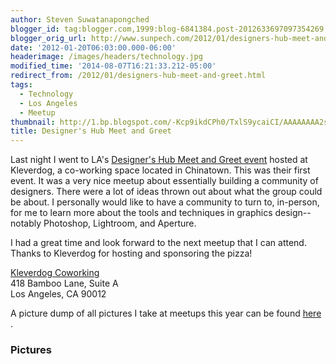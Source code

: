 ```yaml
---
author: Steven Suwatanapongched
blogger_id: tag:blogger.com,1999:blog-6841384.post-2012633697097354269
blogger_orig_url: http://www.sunpech.com/2012/01/designers-hub-meet-and-greet.html
date: '2012-01-20T06:03:00.000-06:00'
headerimage: /images/headers/technology.jpg
modified_time: '2014-08-07T16:21:33.212-05:00'
redirect_from: /2012/01/designers-hub-meet-and-greet.html
tags:
  - Technology
  - Los Angeles
  - Meetup
thumbnail: http://1.bp.blogspot.com/-Kcp9ikdCPh0/TxlS9ycaiCI/AAAAAAAA2sA/HHwSnU_FCbk/s600/2012-01-19+at+19-50-48.jpg
title: Designer's Hub Meet and Greet
---
```



Last night I went to LA's <a href="http://www.meetup.com/Designers-Hub/events/48232482/">Designer's Hub Meet and Greet event</a>
 hosted at Kleverdog, a co-working space located in Chinatown. This was their first event. It was a very nice meetup about essentially building a community of designers. There were a lot of ideas thrown out about what the group could be about. I personally would like to have a community to turn to, in-person, for me to learn more about the tools and techniques in graphics design-- notably Photoshop, Lightroom, and Aperture.

I had a great time and look forward to the next meetup that I can attend. Thanks to Kleverdog for hosting and sponsoring the pizza!

<a href="http://kleverdogcoworking.com/">Kleverdog Coworking</a><br/>
418 Bamboo Lane, Suite A<br />
Los Angeles, CA 90012

A picture dump of all pictures I take at meetups this year can be found <a href="https://picasaweb.google.com/101693597219413173200/2012Meetups">here</a>
.

### Pictures

<a href="http://1.bp.blogspot.com/-Kcp9ikdCPh0/TxlS9ycaiCI/AAAAAAAA2sA/HHwSnU_FCbk/s600/2012-01-19+at+19-50-48.jpg" alt=""><img   border="0"  src="http://1.bp.blogspot.com/-Kcp9ikdCPh0/TxlS9ycaiCI/AAAAAAAA2sA/HHwSnU_FCbk/s320/2012-01-19+at+19-50-48.jpg" alt=""  /></a>

<a href="http://2.bp.blogspot.com/-XXSqiR7kfzo/TxlS-6VqlnI/AAAAAAAA2sI/hFsH7ePzKfo/s600/2012-01-19+at+19-51-09.jpg" alt=""><img   border="0"  src="http://2.bp.blogspot.com/-XXSqiR7kfzo/TxlS-6VqlnI/AAAAAAAA2sI/hFsH7ePzKfo/s320/2012-01-19+at+19-51-09.jpg" alt=""  /></a>

<a href="http://2.bp.blogspot.com/-ChxWbFuOpyY/TxlS_Q2YfqI/AAAAAAAA2sQ/q0CszirAXDE/s600/2012-01-19+at+19-51-33.jpg" alt=""><img   border="0"  src="http://2.bp.blogspot.com/-ChxWbFuOpyY/TxlS_Q2YfqI/AAAAAAAA2sQ/q0CszirAXDE/s320/2012-01-19+at+19-51-33.jpg" alt=""  /></a>

<a href="http://4.bp.blogspot.com/-60XzlvW9lJk/TxlTAFkRVHI/AAAAAAAA2sY/xplVLaDqnv8/s600/2012-01-19+at+19-54-52.jpg" alt=""><img   border="0"  src="http://4.bp.blogspot.com/-60XzlvW9lJk/TxlTAFkRVHI/AAAAAAAA2sY/xplVLaDqnv8/s320/2012-01-19+at+19-54-52.jpg" alt=""  /></a>

<a href="http://1.bp.blogspot.com/-TZpEgZ80N-w/TxlTCKvPoeI/AAAAAAAA2sw/r2aupuwYFkw/s600/2012-01-19+at+20-11-07.jpg" alt=""><img   border="0"  src="http://1.bp.blogspot.com/-TZpEgZ80N-w/TxlTCKvPoeI/AAAAAAAA2sw/r2aupuwYFkw/s320/2012-01-19+at+20-11-07.jpg" alt=""  /></a>

<a href="http://3.bp.blogspot.com/-ZwkYBW8Ozgk/TxlTCh97BoI/AAAAAAAA2s4/0ELJ1sR-al0/s600/2012-01-19+at+20-12-15.jpg" alt=""><img   border="0"  src="http://3.bp.blogspot.com/-ZwkYBW8Ozgk/TxlTCh97BoI/AAAAAAAA2s4/0ELJ1sR-al0/s320/2012-01-19+at+20-12-15.jpg" alt=""  /></a>

<a href="http://3.bp.blogspot.com/-iVEh7wr2oUk/TxlTFJ94d9I/AAAAAAAA2tY/o-pYRBV0EkM/s600/2012-01-19+at+20-23-59.jpg" alt=""><img   border="0"  src="http://3.bp.blogspot.com/-iVEh7wr2oUk/TxlTFJ94d9I/AAAAAAAA2tY/o-pYRBV0EkM/s320/2012-01-19+at+20-23-59.jpg" alt=""  /></a>

<a href="http://4.bp.blogspot.com/-jlMLnwnymOw/TxlTFu5EVOI/AAAAAAAA2tg/SbsI_7uWAkI/s600/2012-01-19+at+20-31-36.jpg" alt=""><img   border="0"  src="http://4.bp.blogspot.com/-jlMLnwnymOw/TxlTFu5EVOI/AAAAAAAA2tg/SbsI_7uWAkI/s320/2012-01-19+at+20-31-36.jpg" alt=""  /></a>

<a href="http://3.bp.blogspot.com/-_kHCRYlk88Q/TxlTGRu_1AI/AAAAAAAA2to/8E_WnXLj-iQ/s600/2012-01-19+at+20-37-45.jpg" alt=""><img   border="0"  src="http://3.bp.blogspot.com/-_kHCRYlk88Q/TxlTGRu_1AI/AAAAAAAA2to/8E_WnXLj-iQ/s320/2012-01-19+at+20-37-45.jpg" alt=""  /></a>

<a href="http://3.bp.blogspot.com/-rxqd6Bz0wS0/TxlTG70IsNI/AAAAAAAA2tw/IPXJy7c67fc/s600/2012-01-19+at+20-52-43.jpg" alt=""><img   border="0"  src="http://3.bp.blogspot.com/-rxqd6Bz0wS0/TxlTG70IsNI/AAAAAAAA2tw/IPXJy7c67fc/s320/2012-01-19+at+20-52-43.jpg" alt=""  /></a>

<a href="http://3.bp.blogspot.com/-oIz8Cn3ncUg/TxlTIWWFIdI/AAAAAAAA2uA/XpN1QQQFO60/s600/2012-01-19+at+20-56-13.jpg" alt=""><img   border="0"  src="http://3.bp.blogspot.com/-oIz8Cn3ncUg/TxlTIWWFIdI/AAAAAAAA2uA/XpN1QQQFO60/s320/2012-01-19+at+20-56-13.jpg" alt=""  /></a>

<a href="http://4.bp.blogspot.com/-v8_1cdleiPQ/TxlTJ_DjDwI/AAAAAAAA2uQ/HwffxOo_WtM/s600/2012-01-19+at+21-09-35.jpg" alt=""><img   border="0"  src="http://4.bp.blogspot.com/-v8_1cdleiPQ/TxlTJ_DjDwI/AAAAAAAA2uQ/HwffxOo_WtM/s320/2012-01-19+at+21-09-35.jpg" alt=""  /></a>

<a href="http://3.bp.blogspot.com/-8AtQalIs-bM/TxlTKsF7vZI/AAAAAAAA2uY/75RKcffVjmw/s600/2012-01-19+at+21-09-51.jpg" alt=""><img   border="0"  src="http://3.bp.blogspot.com/-8AtQalIs-bM/TxlTKsF7vZI/AAAAAAAA2uY/75RKcffVjmw/s320/2012-01-19+at+21-09-51.jpg" alt=""  /></a>

<a href="http://1.bp.blogspot.com/-LUXbNJqbPEM/TxlTL2rqYuI/AAAAAAAA2uo/Qyh93sDf4HI/s600/2012-01-19+at+21-10-05.jpg" alt=""><img   border="0"  src="http://1.bp.blogspot.com/-LUXbNJqbPEM/TxlTL2rqYuI/AAAAAAAA2uo/Qyh93sDf4HI/s320/2012-01-19+at+21-10-05.jpg" alt=""  /></a>

<a href="http://1.bp.blogspot.com/-oVwG8AZYlIY/TxlTMZCtPFI/AAAAAAAA2uw/_J9rjt_Y4bw/s600/2012-01-19+at+21-10-16.jpg" alt=""><img   border="0"  src="http://1.bp.blogspot.com/-oVwG8AZYlIY/TxlTMZCtPFI/AAAAAAAA2uw/_J9rjt_Y4bw/s320/2012-01-19+at+21-10-16.jpg" alt=""  /></a>

<a href="http://4.bp.blogspot.com/-py0JANEIoKI/TxlTMwDSUjI/AAAAAAAA2u4/Hg8RDhxWaHo/s600/2012-01-19+at+21-10-36.jpg" alt=""><img   border="0"  src="http://4.bp.blogspot.com/-py0JANEIoKI/TxlTMwDSUjI/AAAAAAAA2u4/Hg8RDhxWaHo/s320/2012-01-19+at+21-10-36.jpg" alt=""  /></a>